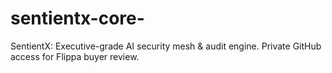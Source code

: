 # sentientx-core-
SentientX: Executive-grade AI security mesh &amp; audit engine. Private GitHub access for Flippa buyer review.
